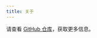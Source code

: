 ```yaml
---
title: 关于
---
```


请查看 [GitHub 仓库](https://github.com/GCL-Rendering/Awesome-Rendering-Papers)，获取更多信息。